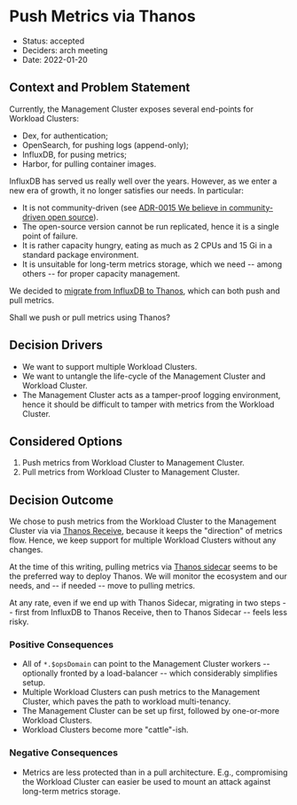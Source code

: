 # Push Metrics via Thanos

- Status: accepted
- Deciders: arch meeting
- Date: 2022-01-20

## Context and Problem Statement

Currently, the Management Cluster exposes several end-points for Workload Clusters:

- Dex, for authentication;
- OpenSearch, for pushing logs (append-only);
- InfluxDB, for pusing metrics;
- Harbor, for pulling container images.

InfluxDB has served us really well over the years. However, as we enter a new era of growth, it no longer satisfies our needs. In particular:

- It is not community-driven (see [ADR-0015 We believe in community-driven open source](0015-we-believe-in-community-driven-open-source.md)).
- The open-source version cannot be run replicated, hence it is a single point of failure.
- It is rather capacity hungry, eating as much as 2 CPUs and 15 Gi in a standard package environment.
- It is unsuitable for long-term metrics storage, which we need -- among others -- for proper capacity management.

We decided to [migrate from InfluxDB to Thanos](https://github.com/elastisys/compliantkubernetes/commit/61ddf81430dc542cf0bed96708a90f3b63ff0ed2), which can both push and pull metrics.

Shall we push or pull metrics using Thanos?

## Decision Drivers

- We want to support multiple Workload Clusters.
- We want to untangle the life-cycle of the Management Cluster and Workload Cluster.
- The Management Cluster acts as a tamper-proof logging environment, hence it should be difficult to tamper with metrics from the Workload Cluster.

## Considered Options

1. Push metrics from Workload Cluster to Management Cluster.
1. Pull metrics from Workload Cluster to Management Cluster.

## Decision Outcome

We chose to push metrics from the Workload Cluster to the Management Cluster via
via [Thanos Receive](https://thanos.io/tip/components/receive.md/),
because it keeps the "direction" of metrics flow.
Hence, we keep support for multiple Workload Clusters without any changes.

At the time of this writing, pulling metrics via [Thanos sidecar](https://thanos.io/tip/thanos/quick-tutorial.md/#components) seems to be the preferred way to deploy Thanos. We will monitor the ecosystem and our needs, and -- if needed -- move to pulling metrics.

At any rate, even if we end up with Thanos Sidecar, migrating in two steps -- first from InfluxDB to Thanos Receive, then to Thanos Sidecar -- feels less risky.

### Positive Consequences

- All of `*.$opsDomain` can point to the Management Cluster workers -- optionally fronted by a load-balancer -- which considerably simplifies setup.
- Multiple Workload Clusters can push metrics to the Management Cluster, which paves the path to workload multi-tenancy.
- The Management Cluster can be set up first, followed by one-or-more Workload Clusters.
- Workload Clusters become more "cattle"-ish.

### Negative Consequences

- Metrics are less protected than in a pull architecture. E.g., compromising the Workload Cluster can easier be used to mount an attack against long-term metrics storage.
